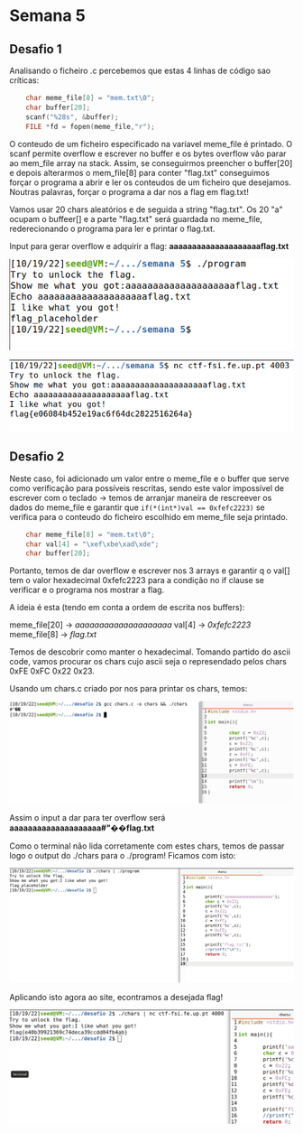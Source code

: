 # Semana 5

## Desafio 1

Analisando o ficheiro .c percebemos que estas 4 linhas de código sao críticas:

```C
    char meme_file[8] = "mem.txt\0";
    char buffer[20];
    scanf("%28s", &buffer);
    FILE *fd = fopen(meme_file,"r");
```

O conteudo de um ficheiro especificado na varíavel meme_file é printado.
O scanf permite overflow e escrever no buffer e os bytes overflow vão parar ao mem_file array na stack.
Assim, se conseguirmos preencher o buffer[20] e depois alterarmos o mem_file[8] para conter "flag.txt" conseguimos forçar o programa a abrir e ler os conteudos de um ficheiro que desejamos. Noutras palavras, forçar o programa a dar nos a flag em flag.txt!

Vamos usar 20 chars aleatórios e de seguida a string "flag.txt".
Os 20 "a" ocupam o buffeer[] e a parte "flag.txt" será guardada no meme_file, rederecionando o programa para ler e printar o flag.txt.

Input para gerar overflow e adquirir a flag: **aaaaaaaaaaaaaaaaaaaaflag.txt**

![""](d1_1.png)

![""](d1_2.png)

## Desafio 2

Neste caso, foi adicionado um valor entre o meme_file e o buffer que serve como verificação para possíveis rescritas, sendo este valor impossível de escrever com o teclado &rarr; temos de arranjar maneira de rescreever os dados do meme_file e garantir que ```if(*(int*)val == 0xfefc2223)``` se verifica para o conteudo do ficheiro escolhido em meme_file seja printado.

```C
    char meme_file[8] = "mem.txt\0";
    char val[4] = "\xef\xbe\xad\xde";
    char buffer[20];
```

Portanto, temos de dar overflow e escrever nos 3 arrays e garantir q o val[] tem o valor hexadecimal 0xfefc2223 para a condição no if clause se verificar e o programa nos mostrar a flag.

A ideia é esta (tendo em conta a ordem de escrita nos buffers):

meme_file[20] &rarr; *aaaaaaaaaaaaaaaaaaaa*
val[4] &rarr; *0xfefc2223*
meme_file[8] &rarr; *flag.txt*


Temos de descobrir como manter o hexadecimal. Tomando partido do ascii code, vamos procurar os chars cujo ascii seja o represendado pelos chars 0xFE 0xFC 0x22 0x23.

Usando um chars.c criado por nos para printar os chars, temos:

![""](d2_1.png)

Assim o input a dar para ter overflow será **aaaaaaaaaaaaaaaaaaaa#"��flag.txt**


Como o terminal não lida corretamente com estes chars, temos de passar logo o output do ./chars para o ./program! Ficamos com isto:

![""](d2_2.png)

Aplicando isto agora ao site, econtramos a desejada flag!

![""](d2_3.png)
